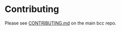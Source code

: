 # Contributing

Please see [CONTRIBUTING.md](https://github.com/owstack/bcc/blob/master/CONTRIBUTING.md) on the main bcc repo.
